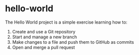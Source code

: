 # hello-world
The Hello World project is a simple exercise learning how to:
1) Create and use a Git repository 
2) Start and manage a new branch 
3) Make changes to a file and push them to GitHub as commits 
4) Open and merge a pull request
